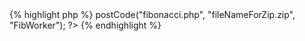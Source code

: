 <div class="php">{% highlight php %}
<?php
$response = $worker->postCode("fibonacci.php", "fileNameForZip.zip", "FibWorker");
?>
{% endhighlight %}
</div>
